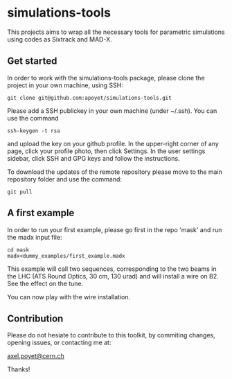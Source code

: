 # simulations-tools
This projects aims to wrap all the necessary tools for parametric simulations using codes as Sixtrack and MAD-X.


## Get started
In order to work with the simulations-tools package, please clone the project in your own machine, using SSH:

```
git clone git@github.com:apoyet/simulations-tools.git
```

Please add a SSH publickey in your own machine (under ~/.ssh). You can use the command 

```
ssh-keygen -t rsa
```

and upload the key on your github profile. In the upper-right corner of any page, click your profile photo, then click Settings. In the user settings sidebar, click SSH and GPG keys and follow the instructions.

To download the updates of the remote repository please move to the main repository folder and use the command:

```
git pull
```

## A first example
In order to run your first example, please go first in the repo 'mask' and run the madx input file:
```
cd mask
madx<dummy_examples/first_example.madx
```
This example will call two sequences, corresponding to the two beams in the LHC (ATS Round Optics, 30 cm, 130 urad) and will install a wire on B2. See the effect on the tune. 

You can now play with the wire installation. 


## Contribution

Please do not hesiate to contribute to this toolkit, by commiting changes, opening issues, or contacting me at: 

axel.poyet@cern.ch


Thanks! 
